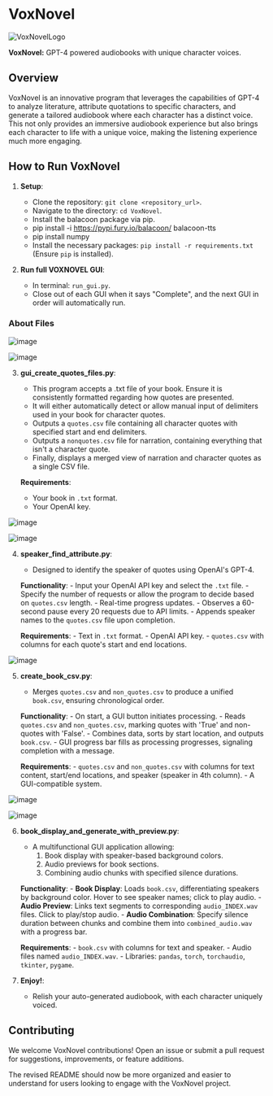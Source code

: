 # VoxNovel
![VoxNovelLogo](https://github.com/DrewThomasson/VoxNovel/assets/126999465/34b5b312-aa70-44e4-a35c-f3f5ac1b24de)

**VoxNovel:** GPT-4 powered audiobooks with unique character voices.

## Overview

VoxNovel is an innovative program that leverages the capabilities of GPT-4 to analyze literature, attribute quotations to specific characters, and generate a tailored audiobook where each character has a distinct voice. This not only provides an immersive audiobook experience but also brings each character to life with a unique voice, making the listening experience much more engaging.

## How to Run VoxNovel

1. **Setup**:
    - Clone the repository: `git clone <repository_url>`.
    - Navigate to the directory: `cd VoxNovel`.
    - Install the balacoon package via pip.
    - pip install -i https://pypi.fury.io/balacoon/ balacoon-tts
    - pip install numpy
    - Install the necessary packages: `pip install -r requirements.txt` (Ensure `pip` is installed).

2. **Run full VOXNOVEL GUI**:
    - In terminal: `run_gui.py`.
    - Close out of each GUI when it says "Complete", and the next GUI in order will automatically run.

### About Files

![image](https://github.com/DrewThomasson/VoxNovel/assets/126999465/1d357806-7eff-4855-a8e3-7d147e181e99)

![image](https://github.com/DrewThomasson/VoxNovel/assets/126999465/72e43fa0-ebb3-4074-8ec5-d2cf88d335af)


3. **gui_create_quotes_files.py**:
    - This program accepts a .txt file of your book. Ensure it is consistently formatted regarding how quotes are presented.
    - It will either automatically detect or allow manual input of delimiters used in your book for character quotes.
    - Outputs a `quotes.csv` file containing all character quotes with specified start and end delimiters.
    - Outputs a `nonquotes.csv` file for narration, containing everything that isn't a character quote.
    - Finally, displays a merged view of narration and character quotes as a single CSV file.

    **Requirements**:
    - Your book in `.txt` format.
    - Your OpenAI key.

![image](https://github.com/DrewThomasson/VoxNovel/assets/126999465/04895691-38f2-4565-85e5-d9cbf3eecb25)

![image](https://github.com/DrewThomasson/VoxNovel/assets/126999465/0c3fb9f5-5a08-4dd9-a919-40aeb37bd2ef)



4. **speaker_find_attribute.py**:
    - Designed to identify the speaker of quotes using OpenAI's GPT-4.

    **Functionality**:
        - Input your OpenAI API key and select the `.txt` file.
        - Specify the number of requests or allow the program to decide based on `quotes.csv` length.
        - Real-time progress updates.
        - Observes a 60-second pause every 20 requests due to API limits.
        - Appends speaker names to the `quotes.csv` file upon completion.

    **Requirements**:
        - Text in `.txt` format.
        - OpenAI API key.
        - `quotes.csv` with columns for each quote's start and end locations.

![image](https://github.com/DrewThomasson/VoxNovel/assets/126999465/7d8a64db-dfe5-4be2-b510-dae852b4d6d2)


5. **create_book_csv.py**:
    - Merges `quotes.csv` and `non_quotes.csv` to produce a unified `book.csv`, ensuring chronological order.

    **Functionality**:
        - On start, a GUI button initiates processing.
        - Reads `quotes.csv` and `non_quotes.csv`, marking quotes with 'True' and non-quotes with 'False'.
        - Combines data, sorts by start location, and outputs `book.csv`.
        - GUI progress bar fills as processing progresses, signaling completion with a message.

    **Requirements**:
        - `quotes.csv` and `non_quotes.csv` with columns for text content, start/end locations, and speaker (speaker in 4th column).
        - A GUI-compatible system.

![image](https://github.com/DrewThomasson/VoxNovel/assets/126999465/30c013c3-080b-4ea7-a076-295d4cdfc8a0)

![image](https://github.com/DrewThomasson/VoxNovel/assets/126999465/5bd87dcc-5957-4aaf-a690-65d159d46c40)


6. **book_display_and_generate_with_preview.py**:
    - A multifunctional GUI application allowing:
        1. Book display with speaker-based background colors.
        2. Audio previews for book sections.
        3. Combining audio chunks with specified silence durations.

    **Functionality**:
        - **Book Display**: Loads `book.csv`, differentiating speakers by background color. Hover to see speaker names; click to play audio.
        - **Audio Preview**: Links text segments to corresponding `audio_INDEX.wav` files. Click to play/stop audio.
        - **Audio Combination**: Specify silence duration between chunks and combine them into `combined_audio.wav` with a progress bar.

    **Requirements**:
        - `book.csv` with columns for text and speaker.
        - Audio files named `audio_INDEX.wav`.
        - Libraries: `pandas`, `torch`, `torchaudio`, `tkinter`, `pygame`.

7. **Enjoy!**:
    - Relish your auto-generated audiobook, with each character uniquely voiced.

## Contributing

We welcome VoxNovel contributions! Open an issue or submit a pull request for suggestions, improvements, or feature additions.


The revised README should now be more organized and easier to understand for users looking to engage with the VoxNovel project.

